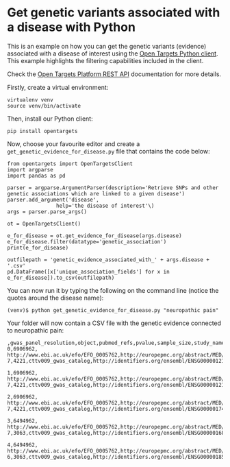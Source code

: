 # Get genetic variants associated with a disease with Python

This is an example on how you can get the genetic variants \(evidence\) associated with a disease of interest using the [Open Targets Python client](https://opentargets.readthedocs.io/en/stable/). This example highlights the filtering capabilities included in the client.

Check the [Open Targets Platform REST API](https://api.opentargets.io/v3/platform/docs/swagger-ui) documentation for more details.

Firstly, create a virtual environment:

```text
virtualenv venv
source venv/bin/activate
```

Then, install our Python client:

`pip install opentargets`

Now, choose your favourite editor and create a `get_genetic_evidence_for_disease.py` file that contains the code below:

```text
from opentargets import OpenTargetsClient
import argparse
import pandas as pd

parser = argparse.ArgumentParser(description='Retrieve SNPs and other genetic associations which are linked to a given disease')
parser.add_argument('disease',
                help='the disease of interest'\)
args = parser.parse_args()

ot = OpenTargetsClient()

e_for_disease = ot.get_evidence_for_disease(args.disease)
e_for_disease.filter(datatype='genetic_association')
print(e_for_disease)

outfilepath = 'genetic_evidence_associated_with_' + args.disease + '.csv'
pd.DataFrame([x['unique_association_fields'] for x in e_for_disease]).to_csv(outfilepath)
```

You can now run it by typing the following on the command line \(notice the quotes around the disease name\):

`(venv)$ python get_genetic_evidence_for_disease.py "neuropathic pain"`

Your folder will now contain a CSV file with the genetic evidence connected to neuropathic pain:

```text
,gwas_panel_resolution,object,pubmed_refs,pvalue,sample_size,study_name,target,variant
0,6906962,
http://www.ebi.ac.uk/efo/EFO_0005762,http://europepmc.org/abstract/MED/26629533,3e-7,4221,cttv009_gwas_catalog,http://identifiers.org/ensembl/ENSG00000121903,http://identifiers.org/dbsnp/rs71647933

1,6906962,
http://www.ebi.ac.uk/efo/EFO_0005762,http://europepmc.org/abstract/MED/26629533,4e-7,4221,cttv009_gwas_catalog,http://identifiers.org/ensembl/ENSG00000121903,http://identifiers.org/dbsnp/rs35260355

2,6906962,
http://www.ebi.ac.uk/efo/EFO_0005762,http://europepmc.org/abstract/MED/26629533,8e-7,4221,cttv009_gwas_catalog,http://identifiers.org/ensembl/ENSG00000174429,http://identifiers.org/dbsnp/rs6986153

3,6494962,
http://www.ebi.ac.uk/efo/EFO_0005762,http://europepmc.org/abstract/MED/24974787,2e-7,3063,cttv009_gwas_catalog,http://identifiers.org/ensembl/ENSG00000168546,http://identifiers.org/dbsnp/rs17428041

4,6494962,
http://www.ebi.ac.uk/efo/EFO_0005762,http://europepmc.org/abstract/MED/24974787,1e-6,3063,cttv009_gwas_catalog,http://identifiers.org/ensembl/ENSG00000185652,http://identifiers.org/dbsnp/rs11615866
```



